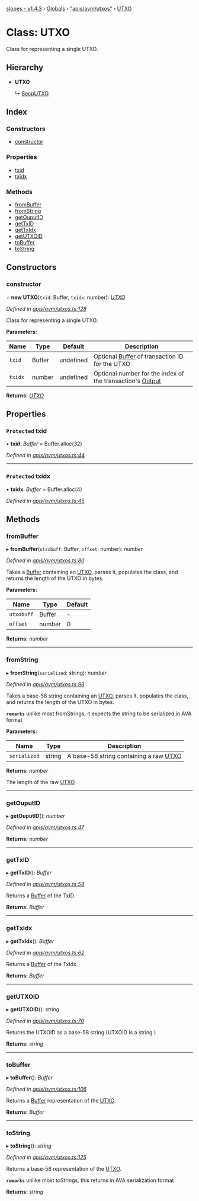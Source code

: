 [slopes - v1.4.3](../README.md) › [Globals](../globals.md) › ["apis/avm/utxos"](../modules/_apis_avm_utxos_.md) › [UTXO](_apis_avm_utxos_.utxo.md)

# Class: UTXO

Class for representing a single UTXO.

## Hierarchy

* **UTXO**

  ↳ [SecpUTXO](_apis_avm_utxos_.secputxo.md)

## Index

### Constructors

* [constructor](_apis_avm_utxos_.utxo.md#constructor)

### Properties

* [txid](_apis_avm_utxos_.utxo.md#protected-txid)
* [txidx](_apis_avm_utxos_.utxo.md#protected-txidx)

### Methods

* [fromBuffer](_apis_avm_utxos_.utxo.md#frombuffer)
* [fromString](_apis_avm_utxos_.utxo.md#fromstring)
* [getOuputID](_apis_avm_utxos_.utxo.md#getouputid)
* [getTxID](_apis_avm_utxos_.utxo.md#gettxid)
* [getTxIdx](_apis_avm_utxos_.utxo.md#gettxidx)
* [getUTXOID](_apis_avm_utxos_.utxo.md#getutxoid)
* [toBuffer](_apis_avm_utxos_.utxo.md#tobuffer)
* [toString](_apis_avm_utxos_.utxo.md#tostring)

## Constructors

###  constructor

\+ **new UTXO**(`txid`: Buffer, `txidx`: number): *[UTXO](_apis_avm_utxos_.utxo.md)*

*Defined in [apis/avm/utxos.ts:128](https://github.com/ava-labs/slopes/blob/709e172/src/apis/avm/utxos.ts#L128)*

Class for representing a single UTXO.

**Parameters:**

Name | Type | Default | Description |
------ | ------ | ------ | ------ |
`txid` | Buffer |  undefined | Optional [Buffer](https://github.com/feross/buffer) of transaction ID for the UTXO |
`txidx` | number |  undefined | Optional number for the index of the transaction's [Output](_apis_avm_outputs_.output.md)  |

**Returns:** *[UTXO](_apis_avm_utxos_.utxo.md)*

## Properties

### `Protected` txid

• **txid**: *Buffer* =  Buffer.alloc(32)

*Defined in [apis/avm/utxos.ts:44](https://github.com/ava-labs/slopes/blob/709e172/src/apis/avm/utxos.ts#L44)*

___

### `Protected` txidx

• **txidx**: *Buffer* =  Buffer.alloc(4)

*Defined in [apis/avm/utxos.ts:45](https://github.com/ava-labs/slopes/blob/709e172/src/apis/avm/utxos.ts#L45)*

## Methods

###  fromBuffer

▸ **fromBuffer**(`utxobuff`: Buffer, `offset`: number): *number*

*Defined in [apis/avm/utxos.ts:80](https://github.com/ava-labs/slopes/blob/709e172/src/apis/avm/utxos.ts#L80)*

Takes a [Buffer](https://github.com/feross/buffer) containing an [UTXO](_apis_avm_utxos_.utxo.md), parses it, populates the class, and returns the length of the UTXO in bytes.

**Parameters:**

Name | Type | Default |
------ | ------ | ------ |
`utxobuff` | Buffer | - |
`offset` | number | 0 |

**Returns:** *number*

___

###  fromString

▸ **fromString**(`serialized`: string): *number*

*Defined in [apis/avm/utxos.ts:98](https://github.com/ava-labs/slopes/blob/709e172/src/apis/avm/utxos.ts#L98)*

Takes a base-58 string containing an [UTXO](_apis_avm_utxos_.utxo.md), parses it, populates the class, and returns the length of the UTXO in bytes.

**`remarks`** 
unlike most fromStrings, it expects the string to be serialized in AVA format

**Parameters:**

Name | Type | Description |
------ | ------ | ------ |
`serialized` | string | A base-58 string containing a raw [UTXO](_apis_avm_utxos_.utxo.md)  |

**Returns:** *number*

The length of the raw [UTXO](_apis_avm_utxos_.utxo.md)

___

###  getOuputID

▸ **getOuputID**(): *number*

*Defined in [apis/avm/utxos.ts:47](https://github.com/ava-labs/slopes/blob/709e172/src/apis/avm/utxos.ts#L47)*

**Returns:** *number*

___

###  getTxID

▸ **getTxID**(): *Buffer*

*Defined in [apis/avm/utxos.ts:54](https://github.com/ava-labs/slopes/blob/709e172/src/apis/avm/utxos.ts#L54)*

Returns a [Buffer](https://github.com/feross/buffer) of the TxID.

**Returns:** *Buffer*

___

###  getTxIdx

▸ **getTxIdx**(): *Buffer*

*Defined in [apis/avm/utxos.ts:62](https://github.com/ava-labs/slopes/blob/709e172/src/apis/avm/utxos.ts#L62)*

Returns a [Buffer](https://github.com/feross/buffer)  of the TxIdx.

**Returns:** *Buffer*

___

###  getUTXOID

▸ **getUTXOID**(): *string*

*Defined in [apis/avm/utxos.ts:70](https://github.com/ava-labs/slopes/blob/709e172/src/apis/avm/utxos.ts#L70)*

Returns the UTXOID as a base-58 string (UTXOID is a string )

**Returns:** *string*

___

###  toBuffer

▸ **toBuffer**(): *Buffer*

*Defined in [apis/avm/utxos.ts:106](https://github.com/ava-labs/slopes/blob/709e172/src/apis/avm/utxos.ts#L106)*

Returns a [Buffer](https://github.com/feross/buffer) representation of the [UTXO](_apis_avm_utxos_.utxo.md).

**Returns:** *Buffer*

___

###  toString

▸ **toString**(): *string*

*Defined in [apis/avm/utxos.ts:125](https://github.com/ava-labs/slopes/blob/709e172/src/apis/avm/utxos.ts#L125)*

Returns a base-58 representation of the [UTXO](_apis_avm_utxos_.utxo.md).

**`remarks`** 
unlike most toStrings, this returns in AVA serialization format

**Returns:** *string*

